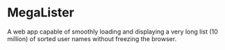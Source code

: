 # MegaLister
A web app capable of smoothly loading and displaying a very long list (10 million) of sorted user names  without freezing the browser.
